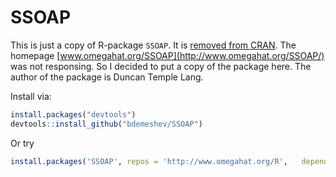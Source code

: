 # SSOAP

This is just a copy of R-package `SSOAP`. It is [removed from CRAN](https://cran.rstudio.com/web/packages/SSOAP/). The homepage [www.omegahat.org/SSOAP](http://www.omegahat.org/SSOAP/) was not responsing. So I decided to put a copy of the package here. The author of the package is Duncan Temple Lang.

Install via:
```r
install.packages("devtools")
devtools::install_github("bdemeshev/SSOAP")
```

Or try
```r
install.packages('SSOAP', repos = 'http://www.omegahat.org/R',   dependencies = TRUE, type = 'source')
```


